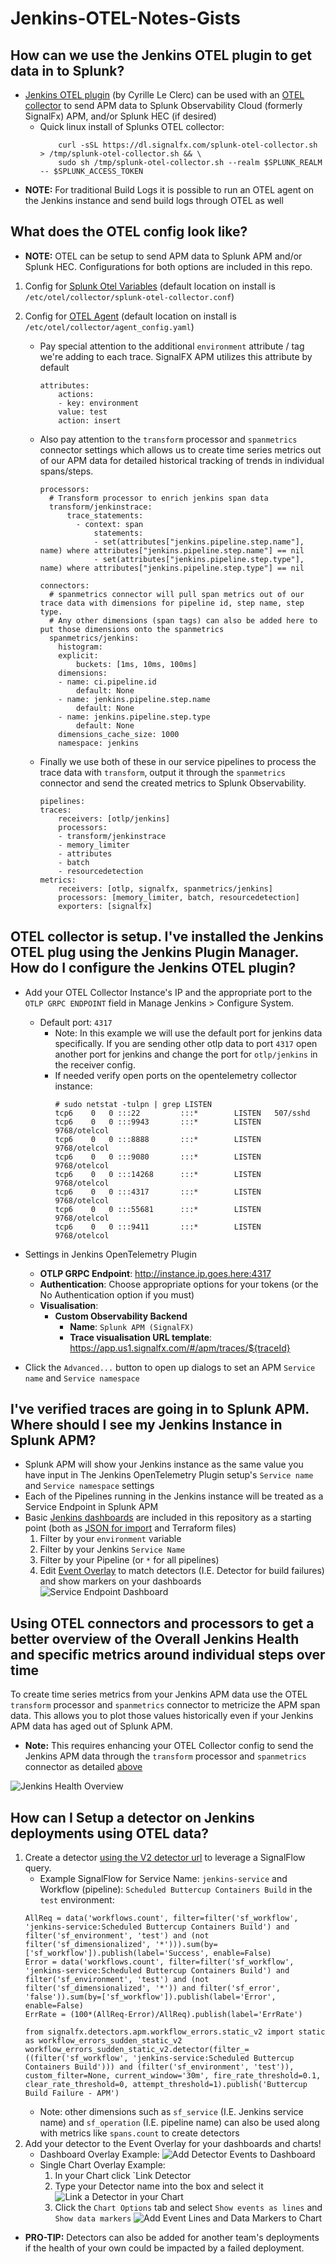# Jenkins-OTEL-Notes-Gists

## How can we use the Jenkins OTEL plugin to get data in to Splunk?

- [Jenkins OTEL plugin](https://plugins.jenkins.io/opentelemetry/#getting-started) (by Cyrille Le Clerc) can be used with an [OTEL collector](https://github.com/signalfx/splunk-otel-collector) to send APM data to Splunk Observability Cloud (formerly SignalFx) APM, and/or Splunk HEC (if desired)
    - Quick linux install of Splunks OTEL collector: 
        ```
            curl -sSL https://dl.signalfx.com/splunk-otel-collector.sh > /tmp/splunk-otel-collector.sh && \
            sudo sh /tmp/splunk-otel-collector.sh --realm $SPLUNK_REALM -- $SPLUNK_ACCESS_TOKEN
        ```
- **NOTE:** For traditional Build Logs it is possible to run an OTEL agent on the Jenkins instance and send build logs through OTEL as well

## What does the OTEL config look like? 

- **NOTE:** OTEL can be setup to send APM data to Splunk APM and/or Splunk HEC. Configurations for both options are included in this repo.

1. Config for [Splunk Otel Variables](./splunk-otel-collector.conf) (default location on install is `/etc/otel/collector/splunk-otel-collector.conf`)

2. Config for [OTEL Agent](./agent_config.yaml) (default location on install is `/etc/otel/collector/agent_config.yaml`)
    - Pay special attention to the additional `environment` attribute / tag we're adding to each trace. SignalFX APM utilizes this attribute by default
        ```
        attributes:
            actions:
            - key: environment
            value: test
            action: insert
        ```
    - Also pay attention to the `transform` processor and `spanmetrics` connector settings which allows us to create time series metrics out of our APM data for detailed historical tracking of trends in individual spans/steps.
        ```
        processors:
          # Transform processor to enrich jenkins span data
          transform/jenkinstrace:
              trace_statements:
                - context: span
                    statements:
                    - set(attributes["jenkins.pipeline.step.name"], name) where attributes["jenkins.pipeline.step.name"] == nil  
                    - set(attributes["jenkins.pipeline.step.type"], name) where attributes["jenkins.pipeline.step.type"] == nil
        ```
        ```
        connectors:
          # spanmetrics connector will pull span metrics out of our trace data with dimensions for pipeline id, step name, step type.
          # Any other dimensions (span tags) can also be added here to put those dimensions onto the spanmetrics
          spanmetrics/jenkins:
            histogram:
            explicit:
                buckets: [1ms, 10ms, 100ms]
            dimensions:
            - name: ci.pipeline.id
                default: None
            - name: jenkins.pipeline.step.name
                default: None
            - name: jenkins.pipeline.step.type
                default: None
            dimensions_cache_size: 1000
            namespace: jenkins 
        ```
    - Finally we use both of these in our service pipelines to process the trace data with `transform`, output it through the `spanmetrics` connector and send the created metrics to Splunk Observability. 
        ```
        pipelines:
        traces:
            receivers: [otlp/jenkins]
            processors:
            - transform/jenkinstrace
            - memory_limiter
            - attributes  
            - batch
            - resourcedetection
        metrics:
            receivers: [otlp, signalfx, spanmetrics/jenkins]
            processors: [memory_limiter, batch, resourcedetection]
            exporters: [signalfx]        
        ```
## OTEL collector is setup. I've installed the Jenkins OTEL plug using the Jenkins Plugin Manager. How do I configure the Jenkins OTEL plugin?
- Add your OTEL Collector Instance's IP and the appropriate port to the `OTLP GRPC ENDPOINT` field in Manage Jenkins > Configure System.  
    - Default port: `4317`
        - Note: In this example we will use the default port for jenkins data specifically. If you are sending other otlp data to port `4317` open another port for jenkins and change the port for `otlp/jenkins` in the receiver config.
        - If needed verify open ports on the opentelemetry collector instance:
            ```
            # sudo netstat -tulpn | grep LISTEN        
            tcp6    0   0 :::22         :::*        LISTEN   507/sshd            
            tcp6    0   0 :::9943       :::*        LISTEN   9768/otelcol        
            tcp6    0   0 :::8888       :::*        LISTEN   9768/otelcol        
            tcp6    0   0 :::9080       :::*        LISTEN   9768/otelcol        
            tcp6    0   0 :::14268      :::*        LISTEN   9768/otelcol        
            tcp6    0   0 :::4317       :::*        LISTEN   9768/otelcol      
            tcp6    0   0 :::55681      :::*        LISTEN   9768/otelcol        
            tcp6    0   0 :::9411       :::*        LISTEN   9768/otelcol  
             ```

- Settings in Jenkins OpenTelemetry Plugin  
    - **OTLP GRPC Endpoint**: http://instance.ip.goes.here:4317
    - **Authentication**: Choose appropriate options for your tokens (or the No Authentication option if you must)
    - **Visualisation**:
        - **Custom Observability Backend**
            - **Name**: `Splunk APM (SignalFX)`
            - **Trace visualisation URL template**: https://app.us1.signalfx.com/#/apm/traces/${traceId}
    
- Click the `Advanced...` button to open up dialogs to set an APM `Service name` and `Service namespace`

## I've verified traces are going in to Splunk APM. Where should I see my Jenkins Instance in Splunk APM?
- Splunk APM will show your Jenkins instance as the same value you have input in The Jenkins OpenTelemetry Plugin setup's `Service name` and `Service namespace` settings
- Each of the Pipelines running in the Jenkins instance will be treated as a Service Endpoint in Splunk APM
- Basic [Jenkins dashboards](./dashboards/) are included in this repository as a starting point (both as [JSON for import](https://docs.splunk.com/Observability/data-visualization/dashboards/dashboards-import-export.html) and Terraform files)
    1. Filter by your `environment` variable
    2. Filter by your Jenkins `Service Name`
    3. Filter by your Pipeline (or `*` for all pipelines)
    4. Edit [Event Overlay](https://docs.splunk.com/Observability/metrics-and-metadata/view-data-events.html#view-events) to match detectors (I.E. Detector for build failures) and show markers on your dashboards
![Service Endpoint Dashboard](./images/Jenkins-Service-Endpoint-OTEL-APM.png)

## Using OTEL connectors and processors to get a better overview of the Overall Jenkins Health and specific metrics around individual steps over time
To create time series metrics from your Jenkins APM data use the OTEL `transform` processor and `spanmetrics` connector to metricize the APM span data. This allows you to plot those values historically even if your Jenkins APM data has aged out of Splunk APM.
- **Note:** This requires enhancing your OTEL Collector config to send the Jenkins APM data through the `transform` processor and `spanmetrics` connector as detailed [above](#what-does-the-otel-config-look-like)

![Jenkins Health Overview](images/Jenkins-Overview-OTEL-LogObserver.png)

## How can I Setup a detector on Jenkins deployments using OTEL data? 
1. Create a detector [using the V2 detector url](https://app.us1.signalfx.com/#/detector/v2/new) to leverage a SignalFlow query.
    - Example SignalFlow for Service Name: `jenkins-service` and Workflow (pipeline): `Scheduled Buttercup Containers Build` in the `test` environment:
    ```
    AllReq = data('workflows.count', filter=filter('sf_workflow', 'jenkins-service:Scheduled Buttercup Containers Build') and filter('sf_environment', 'test') and (not filter('sf_dimensionalized', '*'))).sum(by=['sf_workflow']).publish(label='Success', enable=False)
    Error = data('workflows.count', filter=filter('sf_workflow', 'jenkins-service:Scheduled Buttercup Containers Build') and filter('sf_environment', 'test') and (not filter('sf_dimensionalized', '*')) and filter('sf_error', 'false')).sum(by=['sf_workflow']).publish(label='Error', enable=False)
    ErrRate = (100*(AllReq-Error)/AllReq).publish(label='ErrRate')

    from signalfx.detectors.apm.workflow_errors.static_v2 import static as workflow_errors_sudden_static_v2
    workflow_errors_sudden_static_v2.detector(filter_=((filter('sf_workflow', 'jenkins-service:Scheduled Buttercup Containers Build'))) and (filter('sf_environment', 'test')), custom_filter=None, current_window='30m', fire_rate_threshold=0.1, clear_rate_threshold=0, attempt_threshold=1).publish('Buttercup Build Failure - APM')
    ```
    - Note: other dimensions such as `sf_service` (I.E. Jenkins service name) and `sf_operation` (I.E. pipeline name) can also be used along with metrics like `spans.count` to create detectors
2. Add your detector to the Event Overlay for your dashboards and charts!
    - Dashboard Overlay Example:
    ![Add Detector Events to Dashboard](./images/Dashboard-Detector-Events.png)
    - Single Chart Overlay Example:
        1. In your Chart click `Link Detector
        2. Type your Detector name into the box and select it
        ![Link a Detector in your Chart](./images/Link-Detector.png)
        3. Click the `Chart Options` tab and select `Show events as lines` and `Show data markers` 
        ![Add Event Lines and Data Markers to Chart](./images/Chart-Options-Markers.png)
- **PRO-TIP:** Detectors can also be added for another team's deployments if the health of your own could be impacted by a failed deployment.
